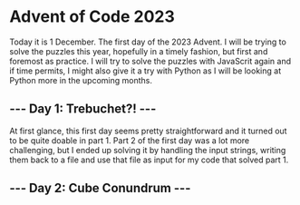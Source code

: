 # Advent of Code 2023

Today it is 1 December. The first day of the 2023 Advent. 
I will be trying to solve the puzzles this year, hopefully in a timely fashion, 
but first and foremost as practice.
I will try to solve the puzzles with JavaScrit again and if time permits, 
I might also give it a try with Python as I will be looking at Python more 
in the upcoming months.

## --- Day 1: Trebuchet?! ---

At first glance, this first day seems pretty straightforward and it turned out to be quite doable in part 1.
Part 2 of the first day was a lot more challenging, but I ended up solving it by handling the input strings, 
writing them back to a file and use that file as input for my code that solved part 1.


## --- Day 2: Cube Conundrum ---


